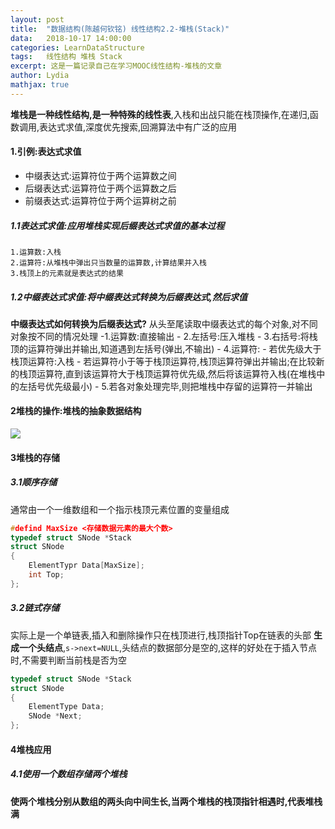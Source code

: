 ```yaml
---
layout:	post
title:	"数据结构(陈越何钦铭) 线性结构2.2-堆栈(Stack)"
data:	2018-10-17 14:00:00
categories: LearnDataStructure
tags:	线性结构 堆栈 Stack
excerpt: 这是一篇记录自己在学习MOOC线性结构-堆栈的文章
author: Lydia
mathjax: true
---
```


**堆栈是一种线性结构,是一种特殊的线性表**,入栈和出战只能在栈顶操作,在递归,函数调用,表达式求值,深度优先搜索,回溯算法中有广泛的应用

#### **1.引例:表达式求值**
- 中缀表达式:运算符位于两个运算数之间
- 后缀表达式:运算符位于两个运算数之后
- 前缀表达式:运算符位于两个运算树之前

##### **1.1表达式求值:应用堆栈实现后缀表达式求值的基本过程**
	1.运算数:入栈
	2.运算符:从堆栈中弹出只当数量的运算数,计算结果并入栈
	3.栈顶上的元素就是表达式的结果
##### **1.2中缀表达式求值:将中缀表达式转换为后缀表达式,然后求值**
**中缀表达式如何转换为后缀表达式?**
	从头至尾读取中缀表达式的每个对象,对不同对象按不同的情况处理
	-1.运算数:直接输出
    - 2.左括号:压入堆栈
    - 3.右括号:将栈顶的运算符弹出并输出,知道遇到左括号(弹出,不输出)
    - 4.运算符:
    	- 若优先级大于栈顶运算符:入栈
    	- 若运算符小于等于栈顶运算符,栈顶运算符弹出并输出;在比较新的栈顶运算符,直到该运算符大于栈顶运算符优先级,然后将该运算符入栈(在堆栈中的左括号优先级最小)
    - 5.若各对象处理完毕,则把堆栈中存留的运算符一并输出

#### **2堆栈的操作:堆栈的抽象数据结构**
![](https://raw.githubusercontent.com/LingjieLi/LingjieLi.github.io/master/images/StackADT.png)
#### **3堆栈的存储**
##### **3.1顺序存储**
通常由一个一维数组和一个指示栈顶元素位置的变量组成
```cpp
#defind MaxSize <存储数据元素的最大个数>
typedef struct SNode *Stack
struct SNode
{
	ElementTypr Data[MaxSize];
    int Top;
};
```
##### **3.2链式存储**
实际上是一个单链表,插入和删除操作只在栈顶进行,栈顶指针Top在链表的头部
**生成一个头结点**,`s->next=NULL`,头结点的数据部分是空的,这样的好处在于插入节点时,不需要判断当前栈是否为空
```cpp
typedef struct SNode *Stack
struct SNode
{
	ElementType Data;
    SNode *Next; 
};
```
#### **4堆栈应用**
##### **4.1使用一个数组存储两个堆栈**
**使两个堆栈分别从数组的两头向中间生长,当两个堆栈的栈顶指针相遇时,代表堆栈满**